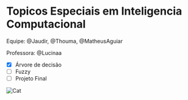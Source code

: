 
# Topicos Especiais em Inteligencia Computacional

Equipe: @Jaudir, @Thouma, @MatheusAguiar

Professora: @Lucinaa
- [x] Árvore de decisão
- [ ] Fuzzy
- [ ] Projeto Final

![Cat](https://static.zerochan.net/Sadaharu.full.1091914.jpg)
